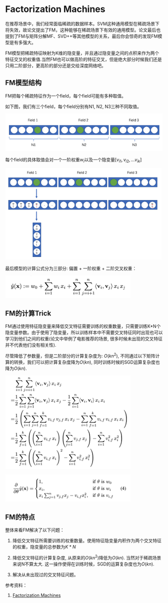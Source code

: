 # Factorization Machines

在推荐场景中，我们经常面临稀疏的数据样本。SVM这种通用模型在稀疏场景下将失效，故论文提出了FM，这种能够在稀疏场景下有效的通用模型。论文最后也提到了FM与矩阵分解MF、SVD++等其他模型的关系，最后你会惊奇的发现FM模型是有多强大。

FM模型把稀疏特征映射为K维的隐变量，并且通过隐变量之间的点积来作为两个特征交叉的权重值.当然FM也可以做高阶的特征交叉，但是绝大部分时候我们还是只用二阶部分，更高阶的部分还是交给深度网络吧。

## FM模型结构

FM把每个稀疏特征作为一个field，每个field可能有多种取值。

如下图，我们有三个field，每个field分别有N1, N2, N3三种不同取值。

<p><img src="./src/fm_field.png" width=600></p>

每个field的具体取值会对一个一阶权重$w_i$以及一个隐变量$[v_{i1},v_{i2},...v_{ik}]$

<p><img src="./src/fm_vector.png" width=500></p>

最后模型的计算公式分为三部分: 偏置 + 一阶权重 + 二阶交叉权重：

<p><img src="./src/fm_formular.png" width=400></p>

## FM的计算Trick

FM通过使用特征隐变量来降低交叉特征需要训练的权重数量，只需要训练K\*N个隐变量参数。由于使用了隐变量，所以训练样本中不需要交叉特征同时出现也可以学习到他们之间的权重(论文中举例了电影推荐的场景, 很多时候未出现的交叉特征并不代表他们没有相关性).

尽管降低了参数量，但是二阶部分的计算复杂度为: $O(kn^2)$, 不同通过以下矩阵计算的转换，我们可以把计算复杂度降为$O(kn)$, 同时训练时候的SGD运算复杂度也降为$O(kn)$. 

<p><img src="./src/fm_formular_reduce_complexity.png" width=400></p>
<p><img src="./src/fm_sgd.png" width=400></p>

## FM的特点

整体来看FM解决了以下问题：

1. 降低交叉特征所需要训练的权重数量。使用特征隐变量内积作为两个交叉特征的权重，隐变量的总参数为$K*N$

2. 降低交叉特征的计算复杂度, 从原来的$O(kn^2)$降低为$O(kn)$. 当然对于稀疏场景来说N不算太大. 这一操作使得在训练时候，SGD的运算复杂度也为$O(kn)$.
   
3. 解决从未出现过的交叉特征问题。

参考资料：
1. [Factorization Machines](https://www.csie.ntu.edu.tw/~b97053/paper/Rendle2010FM.pdf)
